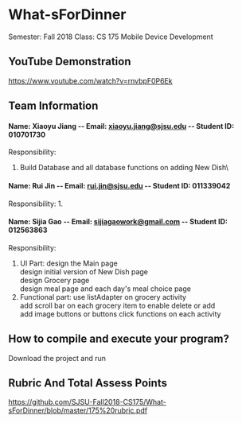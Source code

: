 # What-sForDinner

Semester: Fall 2018
Class: CS 175 Mobile Device Development

## YouTube Demonstration 
  
  https://www.youtube.com/watch?v=rnvbpF0P6Ek

## Team Information

#### Name: Xiaoyu Jiang -- Email: xiaoyu.jiang@sjsu.edu -- Student ID: 010701730 

Responsibility: 
  1. Build Database and all database functions on adding New Dish\
  

#### Name: Rui Jin -- Email: rui.jin@sjsu.edu -- Student ID: 011339042

Responsibility: 
  1. 

#### Name: Sijia Gao -- Email: sijiagaowork@gmail.com -- Student ID: 012563863 

Responsibility: 
  1. UI Part: design the Main page\
              design initial version of New Dish page\
              design Grocery page\
              design meal page and each day's meal choice page
  2. Functional part: use listAdapter on grocery activity\
                      add scroll bar on each grocery item to enable delete or add \
                      add image buttons or buttons click functions on each activity
                      
## How to compile and execute your program?

Download the project and run 

## Rubric And Total Assess Points

https://github.com/SJSU-Fall2018-CS175/What-sForDinner/blob/master/175%20rubric.pdf

